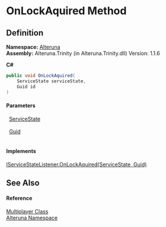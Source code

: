 # OnLockAquired Method




## Definition
**Namespace:** <a href="N_Alteruna">Alteruna</a>  
**Assembly:** Alteruna.Trinity (in Alteruna.Trinity.dll) Version: 1.1.6

**C#**
``` C#
public void OnLockAquired(
	ServiceState serviceState,
	Guid id
)
```



#### Parameters
<dl><dt>  <a href="T_Alteruna_ServiceState">ServiceState</a></dt><dd> </dd><dt>  <a href="https://learn.microsoft.com/dotnet/api/system.guid" target="_blank" rel="noopener noreferrer">Guid</a></dt><dd> </dd></dl>

#### Implements
<a href="M_Alteruna_IServiceStateListener_OnLockAquired">IServiceStateListener.OnLockAquired(ServiceState, Guid)</a>  


## See Also


#### Reference
<a href="T_Alteruna_Multiplayer">Multiplayer Class</a>  
<a href="N_Alteruna">Alteruna Namespace</a>  
